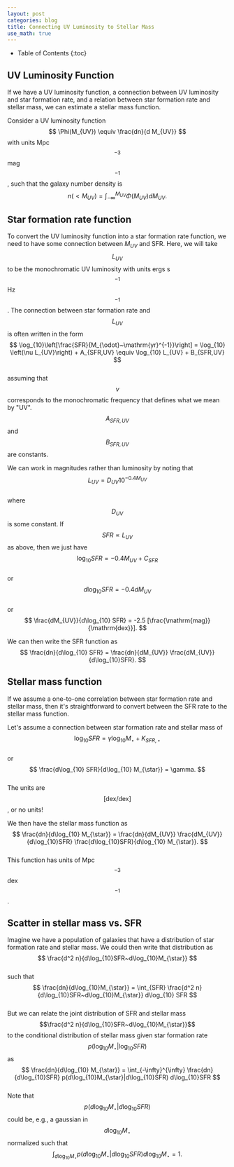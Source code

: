 ```yaml
---
layout: post
categories: blog
title: Connecting UV Luminosity to Stellar Mass
use_math: true
---
```


* Table of Contents
{:toc}


## UV Luminosity Function

If we have a UV luminosity function, a connection
between UV luminosity and star formation rate,
and a relation between star formation rate and
stellar mass, we can estimate a stellar mass function.

Consider a UV luminosity function
$$
\Phi(M_{UV}) \equiv \frac{dn}{d M_{UV}}
$$
with units Mpc$$^{-3}$$ mag$$^{-1}$$,
such that the galaxy number density is  
$$
n(<M_{UV}) = \int_{-\infty}^{M_{UV}} \Phi(M_{UV})dM_{UV}.
$$

## Star formation rate function

To convert the UV luminosity function into a star formation rate function, we need to have some connection between $M_{UV}$ and SFR.
Here, we will take $$L_{UV}$$ to be the monochromatic UV luminosity
with units ergs s$$^{-1}$$ Hz$$^{-1}$$. The connection between 
star formation rate and $$L_{UV}$$ is often written in the form  
$$
\log_{10}\left[\frac{SFR}{M_{\odot}~\mathrm{yr}^{-1}}\right] = \log_{10}
\left(\nu L_{UV}\right) + A_{SFR,UV} \equiv \log_{10} L_{UV} + B_{SFR,UV}
$$  
assuming that $$\nu$$ corresponds to the monochromatic frequency
that defines what we mean by "UV". $$A_{SFR,UV}$$ and $$B_{SFR,UV}$$
are constants.

We can work in magnitudes rather than luminosity by noting
that  
$$
L_{UV} = D_{UV} 10^{-0.4 M_{UV}}
$$  
where $$D_{UV}$$ is some constant. If $$SFR\propto L_{UV}$$ as above,
then we just have  
$$
\log_{10} SFR = -0.4 M_{UV} + C_{SFR}
$$  
or  
$$
d\log_{10} SFR = -0.4 dM_{UV}
$$  
or  
$$
\frac{dM_{UV}}{d\log_{10} SFR} = -2.5 [\frac{\mathrm{mag}}{\mathrm{dex}}].
$$  

We can then write the SFR function as   
$$
\frac{dn}{d\log_{10} SFR} = \frac{dn}{dM_{UV}} \frac{dM_{UV}}{d\log_{10}SFR}.
$$  

## Stellar mass function

If we assume a one-to-one correlation between
star formation rate and stellar mass, then it's straightforward
to convert between the SFR rate to the stellar mass function.

Let's assume a connection between star formation rate and
stellar mass of  
$$
\log_{10} SFR = \gamma \log_{10} M_{\star} + K_{SFR,\star}
$$  
or  
$$
\frac{d\log_{10} SFR}{d\log_{10} M_{\star}} = \gamma.
$$  
The units are $$[\mathrm{dex}/\mathrm{dex}]$$, or no units!

We then have the stellar mass function as  
$$  
\frac{dn}{d\log_{10} M_{\star}} = \frac{dn}{dM_{UV}} \frac{dM_{UV}}{d\log_{10}SFR} \frac{d\log_{10}SFR}{d\log_{10} M_{\star}}.
$$  
This function has units of Mpc$$^{-3}$$ dex$$^{-1}$$.

## Scatter in stellar mass vs. SFR

Imagine we have a population of galaxies that have a distribution
of star formation rate and stellar mass.  We could then write
that distribution as 
$$
\frac{d^2 n}{d\log_{10}SFR~d\log_{10}M_{\star}}
$$   
such that  
$$
\frac{dn}{d\log_{10}M_{\star}} = \int_{SFR} \frac{d^2 n}{d\log_{10}SFR~d\log_{10}M_{\star}} d\log_{10} SFR
$$  
But we can relate the joint distribution of SFR and
stellar mass $$\frac{d^2 n}{d\log_{10}SFR~d\log_{10}M_{\star}}$$
to the conditional distribution of stellar mass given
star formation rate $$p(\log_{10}M_{\star}|\log_{10}SFR)$$
as  
$$  
\frac{dn}{d\log_{10} M_{\star}} = \int_{-\infty}^{\infty} \frac{dn}{d\log_{10}SFR} p(d\log_{10}M_{\star}|d\log_{10}SFR) d\log_{10}SFR
$$  
Note that $$p(d\log_{10}M_{\star}|d\log_{10}SFR)$$ could be,
e.g., a gaussian in $$d\log_{10}M_{\star}$$ normalized
such that   
$$
\int_{d\log_{10}M_{\star}}p(d\log_{10}M_{\star}|d\log_{10}SFR) d\log_{10}M_{\star} = 1.
$$


